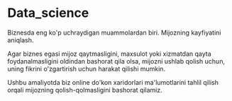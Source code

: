 # Data_science 
Biznesda eng ko'p uchraydigan muammolardan biri. Mijozning kayfiyatini aniqlash. 

Agar biznes egasi mijoz qaytmasligini, maxsulot yoki xizmatdan qayta foydanalmasligini oldindan bashorat qila olsa, mijozni ushlab qolish uchun, uning fikrini o'zgartirish uchun harakat qilishi mumkin. 

Ushbu amaliyotda biz online do'kon xaridorlari ma'lumotlarini tahlil qilish orqali mijozning qolish-qolmasligini bashorat qilamiz.
